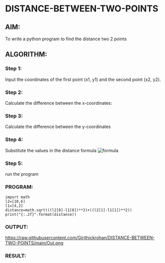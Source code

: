 # DISTANCE-BETWEEN-TWO-POINTS

## AIM:
To write a python program to find the distance two 2 points
## ALGORITHM:
### Step 1: 
Input the coordinates of the first point (x1, y1) and the second point (x2, y2).
### Step 2: 
 Calculate the difference between the x-coordinates: 
### Step 3: 
Calculate the difference between the y-coordinates
### Step 4: 
Substitute the values in the distance formula  ![formula](/formula.JPG)
### Step 5: 
run the program
### PROGRAM:
```
import math
l2=[10,6]
l1=[4,2]
distance=math.sqrt(((l2[0]-l1[0])**2)+((l2[1]-l1[1])**2))
print("{:.2f}".format(distance))
```
### OUTPUT:
https://raw.githubusercontent.com/Girithickrohan/DISTANCE-BETWEEN-TWO-POINTS/main/Out.png

### RESULT:
